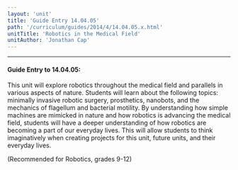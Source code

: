 ```yaml
---
layout: 'unit'
title: 'Guide Entry 14.04.05'
path: '/curriculum/guides/2014/4/14.04.05.x.html'
unitTitle: 'Robotics in the Medical Field'
unitAuthor: 'Jonathan Cap'
---
```


<body>
<hr/>
 <h4>
  Guide Entry to 14.04.05:
 </h4>
 <p>
  This unit will explore robotics throughout the medical field and parallels in various aspects of nature. Students will learn about the following topics: minimally invasive robotic surgery, prosthetics, nanobots, and the mechanics of flagellum and bacterial motility. By understanding how simple machines are mimicked in nature and how robotics is advancing the medical field, students will have a deeper understanding of how robotics are becoming a part of our everyday lives. This will allow students to think imaginatively when creating projects for this unit, future units, and their everyday lives.
 </p>
<p>
  (Recommended for Robotics, grades 9-12)
 </p>

</body>
